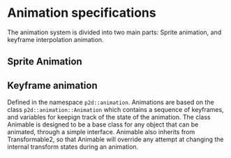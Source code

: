 # Animation specifications
The animation system is divided into two main parts: Sprite animation, and keyframe interpolation animation.

## Sprite Animation
## Keyframe animation
Defined in the namespace `p2d::animation`. 
Animations are based on the class `p2d::animation::Animation` which contains a sequence of keyframes, and variables for keepign track of the state of the animation. The class Animable is designed to be a base class for any object that can be animated, through a simple interface. Animable also inherits from Transformable2, so that Animable will override any attempt at changing the internal transform states during an animation.